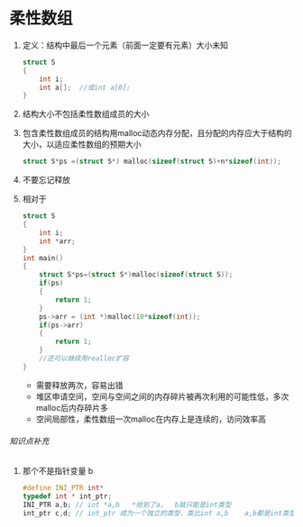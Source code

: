 # 柔性数组

1. 定义：结构中最后一个元素（前面一定要有元素）大小未知

   ~~~c
   struct S
   {
       int i;
       int a[];  //或int a[0];
   }
   ~~~

2. 结构大小不包括柔性数组成员的大小

3. 包含柔性数组成员的结构用malloc动态内存分配，且分配的内存应大于结构的大小，以适应柔性数组的预期大小

   ~~~c
   struct S*ps =(struct S*) malloc(sizeof(struct S)+n*sizeof(int));
   ~~~

4. 不要忘记释放

5. 相对于
   ~~~c
   struct S
   {
       int i;
       int *arr;
   }
   int main()
   {
       struct S*ps=(struct S*)malloc(sizeof(struct S));
       if(ps)
       {
           return 1;
       }
       ps->arr = (int *)malloc(10*sizeof(int));
       if(ps->arr)
       {
           return 1;
       }
       //还可以继续用realloc扩容
   }
   ~~~

   * 需要释放两次，容易出错
   * 堆区申请空间，空间与空间之间的内存碎片被再次利用的可能性低，多次malloc后内存碎片多
   * 空间局部性，柔性数组一次malloc在内存上是连续的，访问效率高









###### 知识点补充

1. 那个不是指针变量   b

   ~~~c
   #define INI_PTR int*
   typedef int * int_ptr;
   INI_PTR a,b;	// int *a,b   *给到了a，  b就只能是int类型
   int_ptr c,d;	// int_ptr 成为一个独立的类型，类比int a,b    a,b都是int类型
   ~~~
